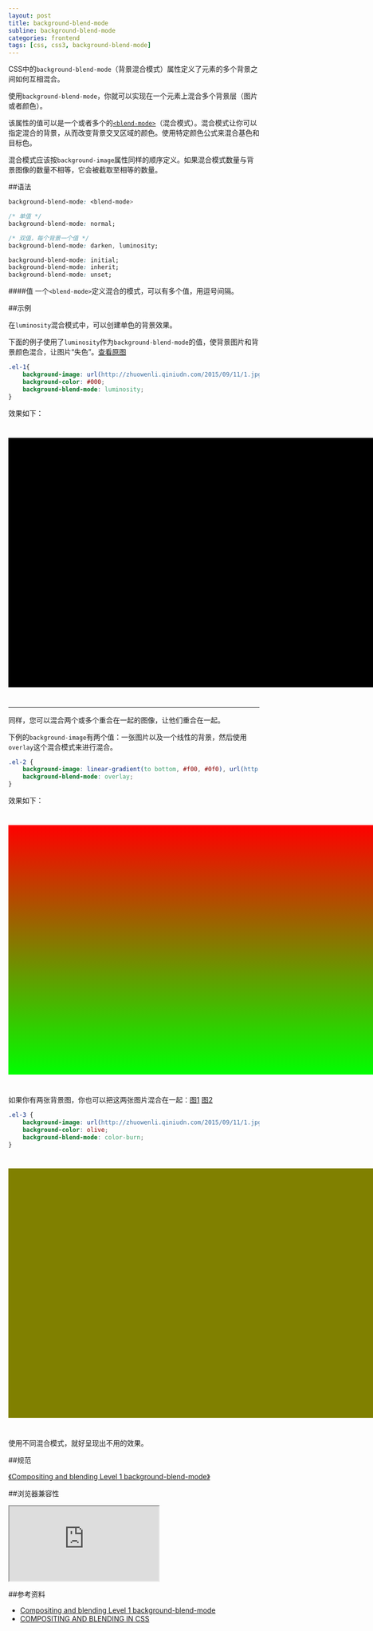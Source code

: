 ```yaml
---
layout: post
title: background-blend-mode
subline: background-blend-mode
categories: frontend
tags: [css, css3, background-blend-mode]
---
```


CSS中的`background-blend-mode`（背景混合模式）属性定义了元素的多个背景之间如何互相混合。

使用`background-blend-mode`，你就可以实现在一个元素上混合多个背景层（图片或者颜色）。

该属性的值可以是一个或者多个的[`<blend-mode>`](https://developer.mozilla.org/en-US/docs/Web/CSS/blend-mode)（混合模式）。混合模式让你可以指定混合的背景，从而改变背景交叉区域的颜色。使用特定颜色公式来混合基色和目标色。

混合模式应该按`background-image`属性同样的顺序定义。如果混合模式数量与背景图像的数量不相等，它会被截取至相等的数量。

##语法

```css
background-blend-mode: <blend-mode>
```

```css
/* 单值 */
background-blend-mode: normal;

/* 双值，每个背景一个值 */
background-blend-mode: darken, luminosity;

background-blend-mode: initial;
background-blend-mode: inherit;
background-blend-mode: unset;
```

####值
一个`<blend-mode>`定义混合的模式，可以有多个值，用逗号间隔。

##示例

在`luminosity`混合模式中，可以创建单色的背景效果。

下面的例子使用了`luminosity`作为`background-blend-mode`的值，使背景图片和背景颜色混合，让图片“失色”。[查看原图](http://zhuowenli.qiniudn.com/2015/09/11/1.jpg)

```css
.el-1{
    background-image: url(http://zhuowenli.qiniudn.com/2015/09/11/1.jpg);
    background-color: #000;
    background-blend-mode: luminosity;
}
```

效果如下：

<div class="demo">
    <div class="el el-1"></div>
</div>

-------

同样，您可以混合两个或多个重合在一起的图像，让他们重合在一起。

下例的`background-image`有两个值：一张图片以及一个线性的背景，然后使用`overlay`这个混合模式来进行混合。

```css
.el-2 {
    background-image: linear-gradient(to bottom, #f00, #0f0), url(http://zhuowenli.qiniudn.com/2015/09/11/1.jpg);
    background-blend-mode: overlay;
}
```

效果如下：

<div class="demo">
    <div class="el el-2"></div>
</div>

如果你有两张背景图，你也可以把这两张图片混合在一起：[图1](http://zhuowenli.qiniudn.com/2015/09/11/1.jpg) [图2](http://zhuowenli.qiniudn.com/2015/09/11/2.jpg)

```css
.el-3 {
    background-image: url(http://zhuowenli.qiniudn.com/2015/09/11/1.jpg), url(http://zhuowenli.qiniudn.com/2015/09/11/2.jpg);
    background-color: olive;
    background-blend-mode: color-burn;
}
```

<div class="demo">
    <div class="el el-3"></div>
</div>

使用不同混合模式，就好呈现出不用的效果。

##规范

[《Compositing and blending Level 1 background-blend-mode》](https://drafts.fxtf.org/compositing-1/#background-blend-mode)

##浏览器兼容性

<iframe src="http://caniuse.com/css-backgroundblendmode/embed/"></iframe>

##参考资料

- [Compositing and blending Level 1 background-blend-mode](https://drafts.fxtf.org/compositing-1/#background-blend-mode)
- [COMPOSITING AND BLENDING IN CSS](http://sarasoueidan.com/blog/compositing-and-blending-in-css/)

[1]:{{site.qiniu}}/2015/09/11/1.jpg


<style type="text/css">
    .demo{
        margin: 40px 0;
        max-width: 800px;
    }
    .el{
        width: 800px;
        height: 500px;
        -webkit-background-size: 100%;
        background-size: 100%;
    }
    .el-1{
        background-image: url(http://zhuowenli.qiniudn.com/2015/09/11/1.jpg);
        background-color: #000;
        background-blend-mode: luminosity;
    }
    .el-2 {
        background-image: linear-gradient(to bottom, #f00, #0f0), url(http://zhuowenli.qiniudn.com/2015/09/11/1.jpg);
        background-blend-mode: overlay;
    }
    .el-3 {
        background-image: url(http://zhuowenli.qiniudn.com/2015/09/11/1.jpg), url(http://zhuowenli.qiniudn.com/2015/09/11/2.jpg);
        background-color: olive;
        background-blend-mode: color-burn;
    }
</style>